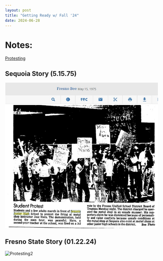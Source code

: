 ```yaml
---
layout: post
title: "Getting Ready w/ Fall '24"
date: 2024-06-28
---
```


# Notes:

[Protesting](https://github.com/everestso/everestso.github.io/blob/master/code/SequoiaStory05151975.md)

## Sequoia Story (5.15.75)
![Protesting1](https://github.com/everestso/everestso.github.io/blob/master/img/Protesting123.jpg "Protesting1")

## Fresno State Story (01.22.24)
<img src="https://github.com/everestso/everestso.github.io/blob/master/img/Protesting2.jpg" alt="Protesting2" width="50%" height="auto"> 
 
